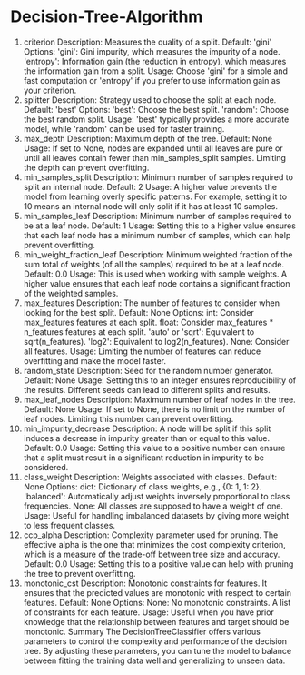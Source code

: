 # Decision-Tree-Algorithm
1. criterion
Description: Measures the quality of a split.
Default: 'gini'
Options:
'gini': Gini impurity, which measures the impurity of a node.
'entropy': Information gain (the reduction in entropy), which measures the information gain from a split.
Usage: Choose 'gini' for a simple and fast computation or 'entropy' if you prefer to use information gain as your criterion.
2. splitter
Description: Strategy used to choose the split at each node.
Default: 'best'
Options:
'best': Choose the best split.
'random': Choose the best random split.
Usage: 'best' typically provides a more accurate model, while 'random' can be used for faster training.
3. max_depth
Description: Maximum depth of the tree.
Default: None
Usage: If set to None, nodes are expanded until all leaves are pure or until all leaves contain fewer than min_samples_split samples. Limiting the depth can prevent overfitting.
4. min_samples_split
Description: Minimum number of samples required to split an internal node.
Default: 2
Usage: A higher value prevents the model from learning overly specific patterns. For example, setting it to 10 means an internal node will only split if it has at least 10 samples.
5. min_samples_leaf
Description: Minimum number of samples required to be at a leaf node.
Default: 1
Usage: Setting this to a higher value ensures that each leaf node has a minimum number of samples, which can help prevent overfitting.
6. min_weight_fraction_leaf
Description: Minimum weighted fraction of the sum total of weights (of all the samples) required to be at a leaf node.
Default: 0.0
Usage: This is used when working with sample weights. A higher value ensures that each leaf node contains a significant fraction of the weighted samples.
7. max_features
Description: The number of features to consider when looking for the best split.
Default: None
Options:
int: Consider max_features features at each split.
float: Consider max_features * n_features features at each split.
'auto' or 'sqrt': Equivalent to sqrt(n_features).
'log2': Equivalent to log2(n_features).
None: Consider all features.
Usage: Limiting the number of features can reduce overfitting and make the model faster.
8. random_state
Description: Seed for the random number generator.
Default: None
Usage: Setting this to an integer ensures reproducibility of the results. Different seeds can lead to different splits and results.
9. max_leaf_nodes
Description: Maximum number of leaf nodes in the tree.
Default: None
Usage: If set to None, there is no limit on the number of leaf nodes. Limiting this number can prevent overfitting.
10. min_impurity_decrease
Description: A node will be split if this split induces a decrease in impurity greater than or equal to this value.
Default: 0.0
Usage: Setting this value to a positive number can ensure that a split must result in a significant reduction in impurity to be considered.
11. class_weight
Description: Weights associated with classes.
Default: None
Options:
dict: Dictionary of class weights, e.g., {0: 1, 1: 2}.
'balanced': Automatically adjust weights inversely proportional to class frequencies.
None: All classes are supposed to have a weight of one.
Usage: Useful for handling imbalanced datasets by giving more weight to less frequent classes.
12. ccp_alpha
Description: Complexity parameter used for pruning. The effective alpha is the one that minimizes the cost complexity criterion, which is a measure of the trade-off between tree size and accuracy.
Default: 0.0
Usage: Setting this to a positive value can help with pruning the tree to prevent overfitting.
13. monotonic_cst
Description: Monotonic constraints for features. It ensures that the predicted values are monotonic with respect to certain features.
Default: None
Options:
None: No monotonic constraints.
A list of constraints for each feature.
Usage: Useful when you have prior knowledge that the relationship between features and target should be monotonic.
Summary
The DecisionTreeClassifier offers various parameters to control the complexity and performance of the decision tree. By adjusting these parameters, you can tune the model to balance between fitting the training data well and generalizing to unseen data.
